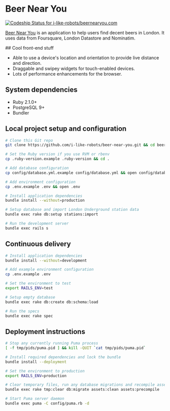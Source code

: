 # Beer Near You

[ ![Codeship Status for i-like-robots/beernearyou.com](https://codeship.com/projects/f3cc2280-aad4-0132-d616-42094b33273a/status?branch=master)](https://codeship.com/projects/68104)

[Beer Near You][site] is an application to help users find decent beers in London. It uses data from Foursquare, London Datastore and Nominatim.

## Cool front-end stuff

- Able to use a device's location and orientation to provide live distance and direction.
- Draggable and swipey widgets for touch-enabled devices.
- Lots of performance enhancements for the browser.

## System dependencies

- Ruby 2.1.0+
- PostgreSQL 9+
- Bundler

## Local project setup and configuration

```sh
# Clone this Git repo
git clone https://github.com/i-like-robots/beer-near-you.git && cd beer-near-you

# Set the Ruby version if you use RVM or rbenv
cp .ruby-version.example .ruby-version && cd .

# Add database configuration
cp config/database.yml.example config/database.yml && open config/database.yml

# Add environment configuration
cp .env.example .env && open .env

# Install application dependencies
bundle install --without=production

# Setup database and import London Underground station data
bundle exec rake db:setup stations:import

# Run the development server
bundle exec rails s
```

## Continuous delivery

```sh
# Install application dependencies
bundle install --without=development

# Add example environment configuration
cp .env.example .env

# Set the environment to test
export RAILS_ENV=test

# Setup empty database
bundle exec rake db:create db:schema:load

# Run the specs
bundle exec rake spec
```

## Deployment instructions

```sh
# Stop any currently running Puma process
[ -f tmp/pids/puma.pid ] && kill -QUIT `cat tmp/pids/puma.pid`

# Install required dependencies and lock the bundle
bundle install --deployment

# Set the environment to production
export RAILS_ENV=production

# Clear temporary files, run any database migrations and recompile assets
bundle exec rake tmp:clear db:migrate assets:clean assets:precompile

# Start Puma server daemon
bundle exec puma -C config/puma.rb -d
```

[site]: http://beernearyou.com
